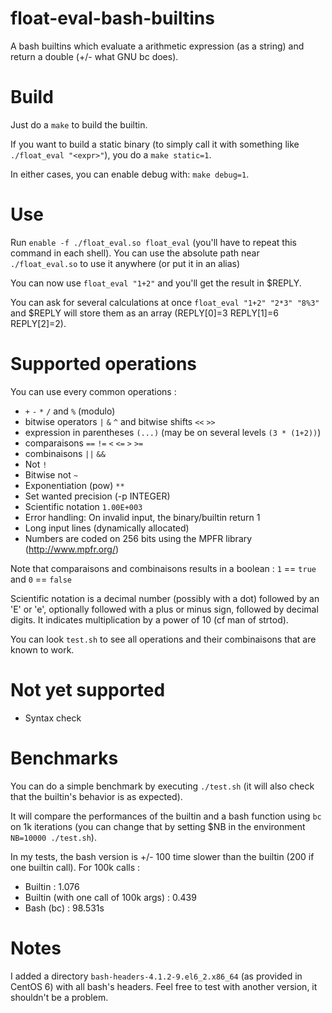 # float-eval-bash-builtins
A bash builtins which evaluate a arithmetic expression (as a string) and return a double (+/- what GNU bc does).

# Build
Just do a `make` to build the builtin.

If you want to build a static binary (to simply call it with something like `./float_eval "<expr>"`), you do a `make static=1`.

In either cases, you can enable debug with: `make debug=1`.

# Use
Run `enable -f ./float_eval.so float_eval` (you'll have to repeat this command in each shell). 
You can use the absolute path near `./float_eval.so` to use it anywhere (or put it in an alias)

You can now use `float_eval "1+2"` and you'll get the result in $REPLY.

You can ask for several calculations at once `float_eval "1+2" "2*3" "8%3"` and $REPLY will store them as an array (REPLY[0]=3 REPLY[1]=6 REPLY[2]=2).

# Supported operations
You can use every common operations :
  - `+` `-` `*` `/` and `%` (modulo)
  - bitwise operators `|` `&` `^` and bitwise shifts `<<` `>>`
  - expression in parentheses `(...)` (may be on several levels `(3 * (1+2))`)
  - comparaisons `==` `!=` `<` `<=` `>` `>=`
  - combinaisons `||` `&&`
  - Not `!`
  - Bitwise not `~`
  - Exponentiation (pow) `**`
  - Set wanted precision (-p INTEGER)
  - Scientific notation `1.00E+003`
  - Error handling: On invalid input, the binary/builtin return 1
  - Long input lines (dynamically allocated)
  - Numbers are coded on 256 bits using the MPFR library (<http://www.mpfr.org/>)
  
Note that comparaisons and combinaisons results in a boolean : `1` == `true` and `0` == `false`

Scientific notation is a decimal number (possibly with a dot) followed by an 'E' or 'e', optionally followed with a plus or minus sign, followed by decimal digits. It indicates multiplication by a power of 10 (cf man of strtod).

You can look `test.sh` to see all operations and their combinaisons that are known to work.
  
# Not yet supported
  - Syntax check
  
# Benchmarks
You can do a simple benchmark by executing `./test.sh` (it will also check that the builtin's behavior is as expected).

It will compare the performances of the builtin and a bash function using `bc` on 1k iterations
(you can change that by setting $NB in the environment `NB=10000 ./test.sh`).

In my tests, the bash version is +/- 100 time slower than the builtin (200 if one builtin call). For 100k calls :
  - Builtin : 1.076
  - Builtin (with one call of 100k args) : 0.439
  - Bash (bc) : 98.531s

# Notes
I added a directory `bash-headers-4.1.2-9.el6_2.x86_64` (as provided in CentOS 6) with all bash's headers. Feel free to test with another version, it shouldn't be a problem.
